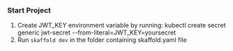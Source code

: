 ### Start Project

1. Create JWT_KEY environment variable by running: kubectl create secret generic jwt-secret --from-literal=JWT_KEY=yoursecret
2. Run `skaffold dev` in the folder containing skaffold.yaml file